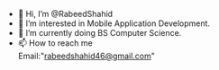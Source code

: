 - 👋 Hi, I’m @RabeedShahid
- 👀 I’m interested in Mobile Application Development.
- 🌱 I’m currently doing BS Computer Science.
- 📫 How to reach me  
            Email:"rabeedshahid46@gmail.com"

<!---
RabeedShahid/RabeedShahid is a ✨ special ✨ repository because its `README.md` (this file) appears on your GitHub profile.
You can click the Preview link to take a look at your changes.
--->

